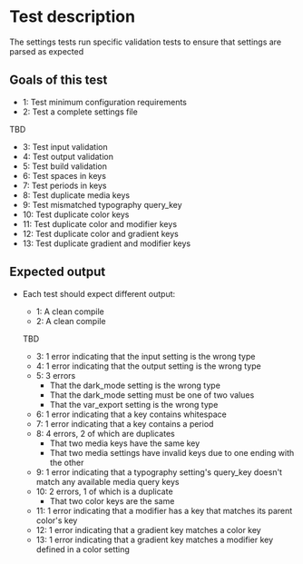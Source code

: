 # Test description

The settings tests run specific validation tests to ensure that settings are parsed as expected

## Goals of this test

- 1: Test minimum configuration requirements
- 2: Test a complete settings file

TBD

- 3: Test input validation
- 4: Test output validation
- 5: Test build validation
- 6: Test spaces in keys
- 7: Test periods in keys
- 8: Test duplicate media keys
- 9: Test mismatched typography query_key
- 10: Test duplicate color keys
- 11: Test duplicate color and modifier keys
- 12: Test duplicate color and gradient keys
- 13: Test duplicate gradient and modifier keys

## Expected output

- Each test should expect different output:

  - 1: A clean compile
  - 2: A clean compile

  TBD

  - 3: 1 error indicating that the input setting is the wrong type
  - 4: 1 error indicating that the output setting is the wrong type
  - 5: 3 errors
    - That the dark_mode setting is the wrong type
    - That the dark_mode setting must be one of two values
    - That the var_export setting is the wrong type
  - 6: 1 error indicating that a key contains whitespace
  - 7: 1 error indicating that a key contains a period
  - 8: 4 errors, 2 of which are duplicates
    - That two media keys have the same key
    - That two media settings have invalid keys due to one ending with the other
  - 9: 1 error indicating that a typography setting's query_key doesn't match any available media query keys
  - 10: 2 errors, 1 of which is a duplicate
    - That two color keys are the same
  - 11: 1 error indicating that a modifier has a key that matches its parent color's key
  - 12: 1 error indicating that a gradient key matches a color key
  - 13: 1 error indicating that a gradient key matches a modifier key defined in a color setting
